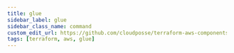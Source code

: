 ```yaml
---
title: glue
sidebar_label: glue
sidebar_class_name: command
custom_edit_url: https://github.com/cloudposse/terraform-aws-components/blob/main/modules/glue/README.md
tags: [terraform, aws, glue]
---
```


<!-- BEGINNING OF PRE-COMMIT-TERRAFORM DOCS HOOK -->
<!-- hello terraform-docs -->
<!-- END OF PRE-COMMIT-TERRAFORM DOCS HOOK -->


